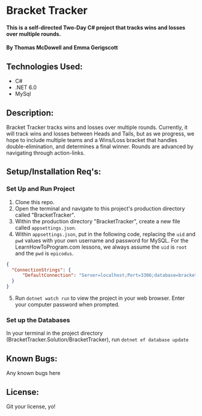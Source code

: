 # Bracket Tracker
#### This is a self-directed Two-Day C# project that tracks wins and losses over multiple rounds.

#### By Thomas McDowell and Emma Gerigscott 

## Technologies Used:
* C#
* .NET 6.0
* MySql

## Description:
Bracket Tracker tracks wins and losses over multiple rounds. Currently, it will track wins and losses between Heads and Tails, but as we progress, we hope to include multiple teams and a Wins/Loss bracket that handles double-elimination, and determines a final winner. Rounds are advanced by navigating through action-links.  

## Setup/Installation Req's:



### Set Up and Run Project
1. Clone this repo.
2. Open the terminal and navigate to this project's production directory called "BracketTracker". 
3. Within the production directory "BracketTracker", create a new file called `appsettings.json`.
4. Within `appsettings.json`, put in the following code, replacing the `uid` and `pwd` values with your own username and password for MySQL. For the LearnHowToProgram.com lessons, we always assume the `uid` is `root` and the `pwd` is `epicodus`.

```json
{
  "ConnectionStrings": {
      "DefaultConnection": "Server=localhost;Port=3306;database=bracket_tracker;uid=[YOUR SQL USERNAME];pwd=[YOUR SQL PASSWORD];"
  }
}
```

5. Run ```dotnet watch run``` to view the project in your web browser. Enter your computer password when prompted.

### Set up the Databases

In your terminal in the project directory (BracketTracker.Solution/BracketTracker), run ```dotnet ef database update```

## Known Bugs:
Any known bugs here

## License:
Git your license, yo!

